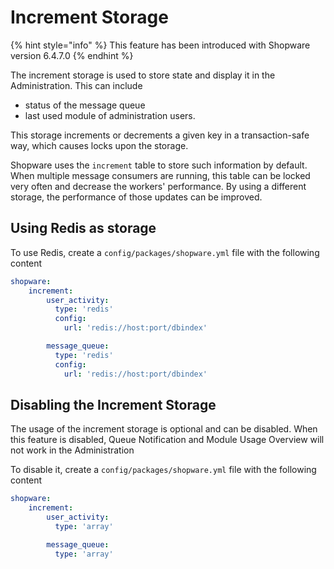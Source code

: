 # Increment Storage

{% hint style="info" %}
This feature has been introduced with Shopware version 6.4.7.0
{% endhint %}

The increment storage is used to store state and display it in the Administration. This can include

 * status of the message queue
 * last used module of administration users.
 
 This storage increments or decrements a given key in a transaction-safe way, which causes locks upon the storage.

Shopware uses the `increment` table to store such information by default. When multiple message consumers are running, this table can be locked very often and decrease the workers' performance. By using a different storage, the performance of those updates can be improved.


## Using Redis as storage

To use Redis, create a `config/packages/shopware.yml` file with the following content

```yaml
shopware:
    increment:
        user_activity:
          type: 'redis'
          config:
            url: 'redis://host:port/dbindex'

        message_queue:
          type: 'redis'
          config:
            url: 'redis://host:port/dbindex'
```

## Disabling the Increment Storage

The usage of the increment storage is optional and can be disabled. When this feature is disabled, Queue Notification and Module Usage Overview will not work in the Administration

To disable it, create a `config/packages/shopware.yml` file with the following content

```yaml
shopware:
    increment:
        user_activity:
          type: 'array'

        message_queue:
          type: 'array'
```